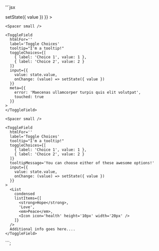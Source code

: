 ''`jsx
  <div>
    <ToggleField
      htmlFor=''
      label='Toggle Choices'
      tooltip="I'm a tooltip!"
      toggleChoices={[
        { label: 'Choice 1', value: 1 },
        { label: 'Choice 2', value: 2 }
      ]}
      input={{
        value: state.value,
        onChange: (value) => setState({ value })
      }}
    >
    </ToggleField>

    <Spacer small />

    <ToggleField
      htmlFor=''
      label='Toggle Choices'
      tooltip="I'm a tooltip!"
      toggleChoices={[
        { label: 'Choice 1', value: 1 },
        { label: 'Choice 2', value: 2 }
      ]}
      input={{
        value: state.value,
        onChange: (value) => setState({ value })
      }}
      meta={{
        error: 'Maecenas ullamcorper turpis quis elit volutpat',
        touched: true
      }}
    >
    </ToggleField>

    <Spacer small />

    <ToggleField
      htmlFor=''
      label='Toggle Choices'
      tooltip="I'm a tooltip!"
      toggleChoices={[
        { label: 'Choice 1', value: 1 },
        { label: 'Choice 2', value: 2 }
      ]}
      tooltipMessage='You can choose either of these awesome options!'
      input={{
        value: state.value,
        onChange: (value) => setState({ value })
      }}
    >
      <List
        condensed
        listItems={[
          <strong>Hope</strong>,
          'Love',
          <em>Peace</em>,
          <Icon icon='health' height='10px' width='20px' />
        ]}
      />
      Additional info goes here....
    </ToggleField>
  </div>
```;
